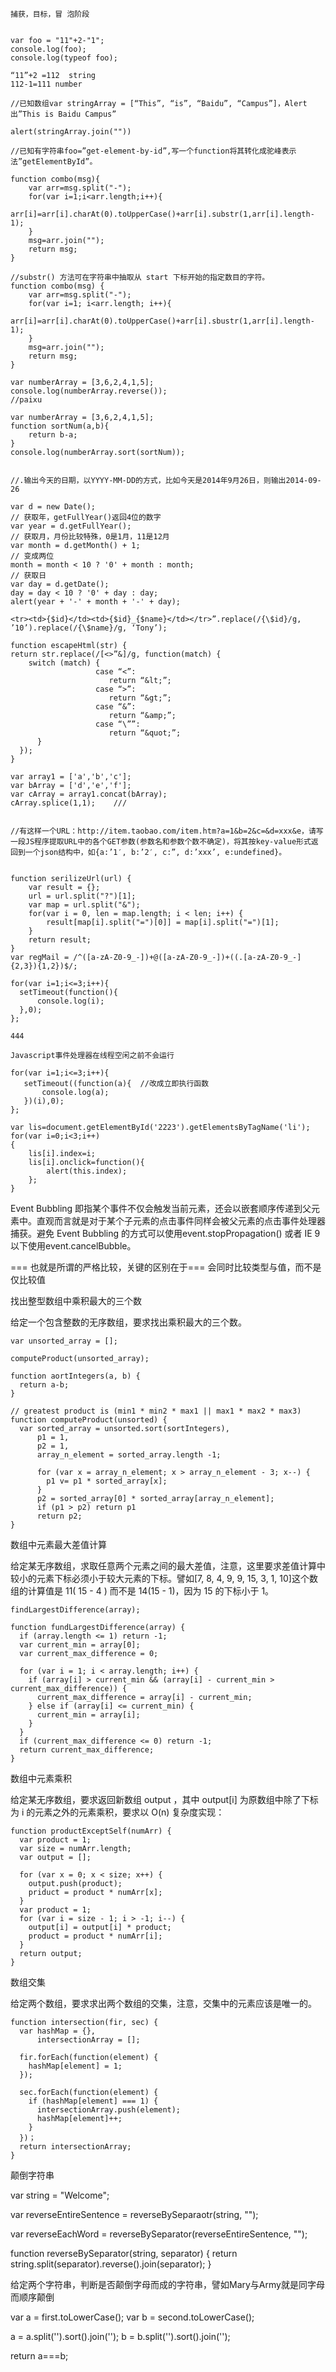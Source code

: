     捕获，目标，冒 泡阶段


    var foo = "11"+2-"1";
    console.log(foo);
    console.log(typeof foo);

    “11”+2 =112  string
    112-1=111 number

    //已知数组var stringArray = [“This”, “is”, “Baidu”, “Campus”]，Alert出”This is Baidu Campus”

    alert(stringArray.join(""))

    //已知有字符串foo=”get-element-by-id”,写一个function将其转化成驼峰表示法”getElementById”。

    function combo(msg){
        var arr=msg.split("-");
        for(var i=1;i<arr.length;i++){
            arr[i]=arr[i].charAt(0).toUpperCase()+arr[i].substr(1,arr[i].length-1);
        }
        msg=arr.join("");
        return msg;
    }

    //substr() 方法可在字符串中抽取从 start 下标开始的指定数目的字符。
    function combo(msg) {
        var arr=msg.split("-");
        for(var i=1; i<arr.length; i++){
            arr[i]=arr[i].charAt(0).toUpperCase()+arr[i].sbustr(1,arr[i].length-1);
        }
        msg=arr.join("");
        return msg;
    }

    var numberArray = [3,6,2,4,1,5];
    console.log(numberArray.reverse());
    //paixu

    var numberArray = [3,6,2,4,1,5];
    function sortNum(a,b){
        return b-a;
    }
    console.log(numberArray.sort(sortNum));


    //.输出今天的日期，以YYYY-MM-DD的方式，比如今天是2014年9月26日，则输出2014-09-26

    var d = new Date();
    // 获取年，getFullYear()返回4位的数字
    var year = d.getFullYear();
    // 获取月，月份比较特殊，0是1月，11是12月
    var month = d.getMonth() + 1;
    // 变成两位
    month = month < 10 ? '0' + month : month;
    // 获取日
    var day = d.getDate();
    day = day < 10 ? '0' + day : day;
    alert(year + '-' + month + '-' + day);

    <tr><td>{$id}</td><td>{$id}_{$name}</td></tr>”.replace(/{\$id}/g, ’10’).replace(/{\$name}/g, ‘Tony’);

    function escapeHtml(str) {
    return str.replace(/[<>”&]/g, function(match) {
        switch (match) {
                       case “<”:
                          return “&lt;”;
                       case “>”:
                          return “&gt;”;
                       case “&”:
                          return “&amp;”;
                       case “\””:
                          return “&quot;”;
          }
      });
    }

    var array1 = ['a','b','c'];
    var bArray = ['d','e','f'];
    var cArray = array1.concat(bArray);
    cArray.splice(1,1);    ///


    //有这样一个URL：http://item.taobao.com/item.htm?a=1&b=2&c=&d=xxx&e，请写一段JS程序提取URL中的各个GET参数(参数名和参数个数不确定)，将其按key-value形式返回到一个json结构中，如{a:’1′, b:’2′, c:”, d:’xxx’, e:undefined}。


    function serilizeUrl(url) {
        var result = {};
        url = url.split("?")[1];
        var map = url.split("&");
        for(var i = 0, len = map.length; i < len; i++) {
            result[map[i].split("=")[0]] = map[i].split("=")[1];
        }
        return result;
    }
    var regMail = /^([a-zA-Z0-9_-])+@([a-zA-Z0-9_-])+((.[a-zA-Z0-9_-]{2,3}){1,2})$/;

    for(var i=1;i<=3;i++){
      setTimeout(function(){
          console.log(i);    
      },0);  
    };

    444

    Javascript事件处理器在线程空闲之前不会运行

    for(var i=1;i<=3;i++){
       setTimeout((function(a){  //改成立即执行函数
           console.log(a);    
       })(i),0);  
    };

    var lis=document.getElementById('2223').getElementsByTagName('li');
    for(var i=0;i<3;i++)
    {
        lis[i].index=i;
        lis[i].onclick=function(){
            alert(this.index);
        };
    }



Event Bubbling 即指某个事件不仅会触发当前元素，还会以嵌套顺序传递到父元素中。直观而言就是对于某个子元素的点击事件同样会被父元素的点击事件处理器捕获。避免 Event Bubbling 的方式可以使用event.stopPropagation() 或者 IE 9 以下使用event.cancelBubble。

=== 也就是所谓的严格比较，关键的区别在于=== 会同时比较类型与值，而不是仅比较值

找出整型数组中乘积最大的三个数

给定一个包含整数的无序数组，要求找出乘积最大的三个数。

    var unsorted_array = [];

    computeProduct(unsorted_array);

    function aortIntegers(a, b) {
      return a-b;
    }

    // greatest product is (min1 * min2 * max1 || max1 * max2 * max3)
    function computeProduct(unsorted) {
      var sorted_array = unsorted.sort(sortIntegers),
          p1 = 1,
          p2 = 1,
          array_n_element = sorted_array.length -1;

          for (var x = array_n_element; x > array_n_element - 3; x--) {
            p1 v= p1 * sorted_array[x];
          }
          p2 = sorted_array[0] * sorted_array[array_n_element];
          if (p1 > p2) return p1
          return p2;
    }

数组中元素最大差值计算

给定某无序数组，求取任意两个元素之间的最大差值，注意，这里要求差值计算中较小的元素下标必须小于较大元素的下标。譬如[7, 8, 4, 9, 9, 15, 3, 1, 10]这个数组的计算值是 11( 15 - 4 ) 而不是 14(15 - 1)，因为 15 的下标小于 1。

    findLargestDifference(array);

    function fundLargestDifference(array) {
      if (array.length <= 1) return -1;
      var current_min = array[0];
      var current_max_difference = 0;

      for (var i = 1; i < array.length; i++) {
        if (array[i] > current_min && (array[i] - current_min > current_max_difference)) {
          current_max_difference = array[i] - current_min;
        } else if (array[i] <= current_min) {
          current_min = array[i];
        }
      }
      if (current_max_difference <= 0) return -1;
      return current_max_difference;
    }

数组中元素乘积

给定某无序数组，要求返回新数组 output ，其中 output[i] 为原数组中除了下标为 i 的元素之外的元素乘积，要求以 O(n) 复杂度实现：

    function productExceptSelf(numArr) {
      var product = 1;
      var size = numArr.length;
      var output = [];

      for (var x = 0; x < size; x++) {
        output.push(product);
        priduct = product * numArr[x];
      }
      var product = 1;
      for (var i = size - 1; i > -1; i--) {
        output[i] = output[i] * product;
        product = product * numArr[i];
      }
      return output;
    }

数组交集

给定两个数组，要求求出两个数组的交集，注意，交集中的元素应该是唯一的。

    function intersection(fir, sec) {
      var hashMap = {},
          intersectionArray = [];

      fir.forEach(function(element) {
        hashMap[element] = 1;
      });

      sec.forEach(function(element) {
        if (hashMap[element] === 1) {
          intersectionArray.push(element);
          hashMap[element]++;
        }
      })；
      return intersectionArray;
    }

颠倒字符串

var string = "Welcome";

var reverseEntireSentence = reverseBySeparaotr(string, "");

var reverseEachWord = reverseBySeparator(reverseEntireSentence, "");

function reverseBySeparator(string, separator) {
  return string.split(separator).reverse().join(separator);
}


给定两个字符串，判断是否颠倒字母而成的字符串，譬如Mary与Army就是同字母而顺序颠倒


var a = first.toLowerCase();
var b = second.toLowerCase();

a = a.split('').sort().join('');
b = b.split('').sort().join('');

return a===b;


